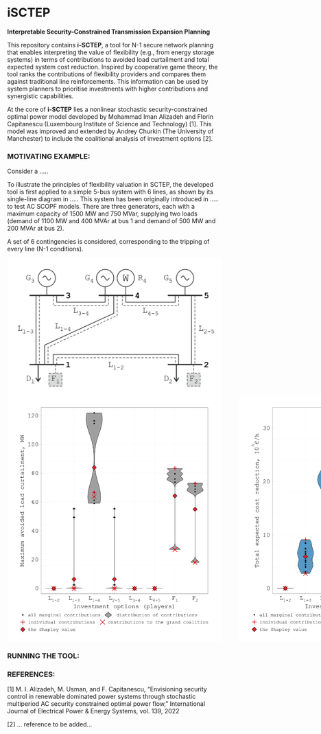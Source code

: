 # iSCTEP
**Interpretable Security-Constrained Transmission Expansion Planning**

This repository contains **i-SCTEP**, a tool for N-1 secure network planning that enables interpreting the value of flexibility (e.g., from energy storage systems) in terms of contributions to avoided load curtailment and total expected system cost reduction. Inspired by cooperative game theory, the tool ranks the contributions of flexibility providers and compares them against traditional line reinforcements. This information can be used by system planners to prioritise investments with higher contributions and synergistic capabilities.

At the core of **i-SCTEP** lies a nonlinear stochastic security-constrained optimal power model developed by Mohammad Iman Alizadeh and Florin Capitanescu (Luxembourg Institute of Science and Technology) [1]. This model was improved and extended by Andrey Churkin (The University of Manchester) to include the coalitional analysis of investment options [2].

### MOTIVATING EXAMPLE:

Consider a .....

To illustrate the principles of flexibility valuation in SCTEP, the developed tool is first applied to a simple 5-bus system with 6 lines, as shown by its single-line diagram in ..... This system has been originally introduced in ..... to test AC SCOPF models. There are three generators, each with a maximum capacity of 1500 MW and 750 MVar, supplying two loads (demand of 1100 MW and 400 MVAr at bus 1 and demand of 500 MW and 200 MVAr at bus 2). 

A set of 6 contingencies is considered, corresponding to the tripping of every line (N-1 conditions).

<img src="C5_scheme.png" alt="C5 scheme" width="500">

<div style="display: flex; gap: 40px;">
    <img src="C5_violin_plots.png" alt="Image 1" width="500">
    <img src="C5_violin_plots_cost.png" alt="Image 2" width="500">
</div>


### RUNNING THE TOOL:



### REFERENCES:
[1] M. I. Alizadeh, M. Usman, and F. Capitanescu, “Envisioning security control in renewable dominated power systems through stochastic multiperiod AC security constrained optimal power flow,” International Journal of Electrical Power & Energy Systems, vol. 139, 2022

[2] ... reference to be added...
